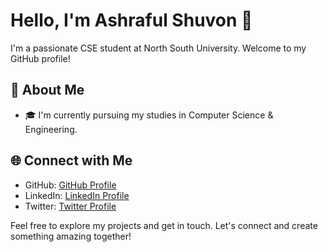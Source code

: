 # Hello, I'm Ashraful Shuvon 👋

I'm a passionate CSE student at North South University. Welcome to my GitHub profile!

## 🌟 About Me

- 🎓 I'm currently pursuing my studies in Computer Science & Engineering.
<!--- 💼 I work as a [Your Job Title] at [Your Workplace].
- 🚀 I'm enthusiastic about [Your Interests/Hobbies], and I love to explore new ideas and technologies. --->

## 🌐 Connect with Me

- GitHub: [GitHub Profile](https://github.com/ashraful-shuvon)
- LinkedIn: [LinkedIn Profile](https://linkedin.com/in/shuvonn)
- Twitter: [Twitter Profile](https://twitter.com/shuvonnnn)

Feel free to explore my projects and get in touch. Let's connect and create something amazing together! 
